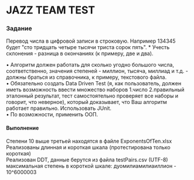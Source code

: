 # JAZZ TEAM TEST

### Задание
Перевод числа в цифровой записи в строковую. Например 134345 будет "сто тридцать четыре тысячи триста сорок пять". * Учесть склонения - разница в окончаниях (к примеру, две и два).

•    Алгоритм должен работать для сколько угодно большого числа, соответственно, значения степеней - миллион, тысяча, миллиад и т.д. - должны браться из справочника, к примеру, текстового файла.<br/> 
•    Обязательно создать Data Driven Test (я, как пользователь, должен иметь возможность ввести множество наборов 1.число 2.правильный эталонный результат, тест самостоятельно проверяет все наборы и говорит, что неверное), который доказывает, что Ваш алгоритм работает правильно. Использовать JUnit.<br/> 
•    По возможности, применить ООП.<br/> 

#### Выполнение
Степени 10 выше третьей находятся в файле ExponentsOfTen.xlsx<br/> 
Реализованы длинная и короткая шкала (протестирована только короткая)<br/>
Реализован DDT, данные берутся из файла testPairs.csv (UTF-8)<br/>
максимальная степень в короткой шкале: дуомилиамилиаиллион - 10^6000003 <br/> 